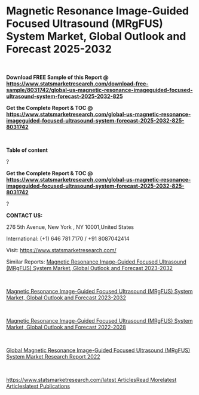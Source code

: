 <h1>Magnetic Resonance Image-Guided Focused Ultrasound (MRgFUS) System Market, Global Outlook and Forecast 2025-2032</h1><br/><p><strong>Download FREE Sample of this Report @ <a href="https://www.statsmarketresearch.com/download-free-sample/8031742/global-us-magnetic-resonance-imageguided-focused-ultrasound-system-forecast-2025-2032-825">https://www.statsmarketresearch.com/download-free-sample/8031742/global-us-magnetic-resonance-imageguided-focused-ultrasound-system-forecast-2025-2032-825</a></strong></p>
 
 
 
 <div><b>Get the Complete Report & TOC @ <a href="https://www.statsmarketresearch.com/global-us-magnetic-resonance-imageguided-focused-ultrasound-system-forecast-2025-2032-825-8031742">https://www.statsmarketresearch.com/global-us-magnetic-resonance-imageguided-focused-ultrasound-system-forecast-2025-2032-825-8031742</a></b></div>
 
 
 
 <p><br />
 
 <b>Table of content</b></p>
 
 
 
 <p>? </p>
 
 
 
 <div><b>Get the Complete Report & TOC @ <a href="https://www.statsmarketresearch.com/global-us-magnetic-resonance-imageguided-focused-ultrasound-system-forecast-2025-2032-825-8031742">https://www.statsmarketresearch.com/global-us-magnetic-resonance-imageguided-focused-ultrasound-system-forecast-2025-2032-825-8031742</a></b></div>
 
 
 
 <p>? </p>
 
 
 
 <p><b>CONTACT US:</b><br />
 
 276 5th Avenue, New York , NY 10001,United States<br />
 
 International: (+1) 646 781 7170 / +91 8087042414<br />
 
 Visit: <a href="https://www.statsmarketresearch.com/">https://www.statsmarketresearch.com/</a><br />
 
 Similar Reports: <a href="https://www.statsmarketresearch.com/global-us-magnetic-resonance-imageguided-focused-ultrasound-system-forecast-2025-2032-825-8031742">Magnetic Resonance Image-Guided Focused Ultrasound (MRgFUS) System Market, Global Outlook and Forecast 2023-2032</a><br />
 
 <br />
 
 <a href="https://www.statsmarketresearch.com/global-us-magnetic-resonance-imageguided-focused-ultrasound-system-forecast-2025-2032-825-8031742">Magnetic Resonance Image-Guided Focused Ultrasound (MRgFUS) System Market, Global Outlook and Forecast 2023-2032</a><br />
 
 <br />
 
 <a href="https://www.statsmarketresearch.com/global-us-magnetic-resonance-imageguided-focused-ultrasound-system-forecast-2025-2032-825-8031742">Magnetic Resonance Image-Guided Focused Ultrasound (MRgFUS) System Market, Global Outlook and Forecast 2022-2028</a><br />
 
 <br />
 
 <a href="https://www.statsmarketresearch.com/global-us-magnetic-resonance-imageguided-focused-ultrasound-system-forecast-2025-2032-825-8031742">Global Magnetic Resonance Image-Guided Focused Ultrasound (MRgFUS) System Market Research Report 2022</a><br />
 
 <br />
 
 <a href="https://gyeongbokgung.com">https://www.statsmarketresearch.com/</a><a href="https://hallyeomaritime.com">latest Articles</a><a href="https://jingwansa.com">Read More</a><a href="https://nguoiviet.jp/">latest Articles</a><a href="https://www.intelmarketresearch.com/">latest Publications</a></p>
